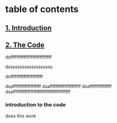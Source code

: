 # table of contents

## [1. Introduction](#introduction)

## [2. The Code](#2-the-code)
dsffffffffffffffffffffffffffff

dsssssssssssssssssss

dsffffffffffffffffffffff

dsafffffffffffffffffff
dsafffffffffffffffffffff
dsafffffffffffffff
dsafffffffffffffffffffffffffffffffffffffff



### introduction to the code <a id="introduction"></a>
does this work

```python